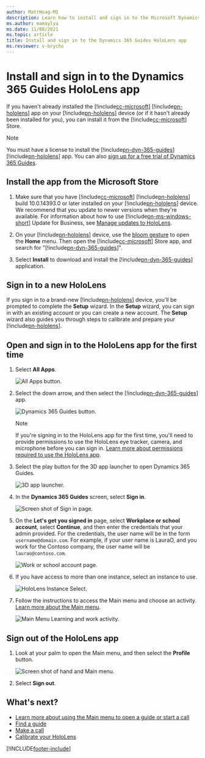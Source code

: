 ```yaml
---
author: MattHoag-MS
description: Learn how to install and sign in to the Microsoft Dynamics 365 Guides HoloLens app.
ms.author: mamaylya
ms.date: 11/08/2021
ms.topic: article
title: Install and sign in to the Dynamics 365 Guides HoloLens app
ms.reviewer: v-brycho
---
```


# Install and sign in to the Dynamics 365 Guides HoloLens app

If you haven't already installed the [!include[cc-microsoft](../includes/cc-microsoft.md)] [!include[pn-hololens](../includes/pn-hololens.md)] app on your [!include[pn-hololens](../includes/pn-hololens.md)] device (or if it hasn't already been installed for you), you can install it from the [!include[cc-microsoft](../includes/cc-microsoft.md)] Store.

> [!NOTE]
> You must have a license to install the [!include[pn-dyn-365-guides](../includes/pn-dyn-365-guides.md)] [!include[pn-hololens](../includes/pn-hololens.md)] app. You can also [sign up for a free trial of Dynamics 365 Guides](setup.md).

## Install the app from the Microsoft Store

1. Make sure that you have [!include[cc-microsoft](../includes/cc-microsoft.md)] [!include[pn-hololens](../includes/pn-hololens.md)] build 10.0.14393.0 or later installed on your [!include[pn-hololens](../includes/pn-hololens.md)] device. We recommend that you update to newer versions when they're available. For information about how to use [!include[pn-ms-windows-short](../includes/pn-ms-windows-short.md)] Update for Business, see [Manage updates to HoloLens](/HoloLens/hololens-updates).

2. On your [!include[pn-hololens](../includes/pn-hololens.md)] device, use the [bloom gesture](authoring-gestures.md) to open the **Home** menu. Then open the [!include[cc-microsoft](../includes/cc-microsoft.md)] Store app, and search for "[!include[pn-dyn-365-guides](../includes/pn-dyn-365-guides.md)]".

3. Select **Install** to download and install the [!include[pn-dyn-365-guides](../includes/pn-dyn-365-guides.md)] application.

## Sign in to a new HoloLens

If you sign in to a brand-new [!include[pn-hololens](../includes/pn-hololens.md)] device, you'll be prompted to complete the **Setup** wizard. In the **Setup** wizard, you can  sign in with an existing account or you can create a new account. The **Setup** wizard also guides you through steps to calibrate and prepare your [!include[pn-hololens](../includes/pn-hololens.md)].

## Open and sign in to the HoloLens app for the first time

1. Select **All Apps**.

    ![All Apps button.](media/all-apps-button.PNG "All Apps button")

2. Select the down arrow, and then select the [!include[pn-dyn-365-guides](../includes/pn-dyn-365-guides.md)] app.

    ![Dynamics 365 Guides button.](media/dynamics-365-guides-button.PNG "Dynamics 365 Guides button")

    > [!NOTE]
    > If you're signing in to the HoloLens app for the first time, you'll need to provide permissions to use the HoloLens eye tracker, camera, and microphone before you can sign in. [Learn more about permissions required to use the HoloLens app](hololens-permissions.md).

3. Select the play button for the 3D app launcher to open Dynamics 365 Guides.

   ![3D app launcher.](media/3D-App-Launcher-D365Guides-immersive-app-s.png "3D app launcher")

4. In the **Dynamics 365 Guides** screen, select **Sign in**.

   ![Screen shot of Sign in page.](media/sign-in.PNG "Screenshot of Sign in page")

5. On the **Let's get you signed in** page, select **Workplace or school account**, select **Continue**, and then enter the credentials that your admin provided. For the credentials, the user name will be in the form `username@domain.com`. For example, if your user name is LauraO, and you work for the Contoso company, the user name will be `laurao@contoso.com`.

    ![Work or school account page.](media/credentials.PNG "Work or school account page")

6. If you have access to more than one instance, select an instance to use.

    ![HoloLens Instance Select.](media/choose-instance.PNG "HoloLens Instance Select")

7. Follow the instructions to access the Main menu and choose an activity. [Learn more about the Main menu](main-menu.md). 

    ![Main Menu Learning and work activity.](media/learning-moment-new.gif "Main Menu Learning and work activity")


## Sign out of the HoloLens app

1. Look at your palm to open the Main menu, and then select the **Profile** button.

    ![Screen shot of hand and Main menu.](media/main-menu-profile.jpg "Screen shot of hand and Main menu")

2. Select **Sign out**.

## What's next?

- [Learn more about using the Main menu to open a guide or start a call](main-menu.md)
- [Find a guide](find-guide.md)
- [Make a call](make-call.md)
- [Calibrate your HoloLens](operator-calibrate.md)

[!INCLUDE[footer-include](../includes/footer-banner.md)]
